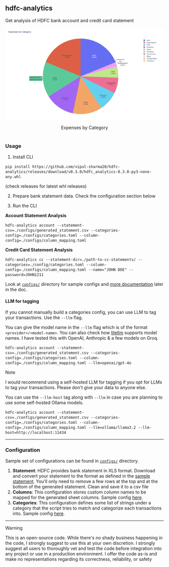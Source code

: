 ## hdfc-analytics

Get analysis of HDFC bank account and credit card statement

<p align="center"><img src="./screenshots/report.png"/></p>
<div align="center">Expenses by Category</div></br>

### Usage

1. Install CLI
```
pip install https://github.com/vipul-sharma20/hdfc-analytics/releases/download/v0.3.0/hdfc_analytics-0.3.0-py3-none-any.whl
```
(check releases for latest whl releases)

2. Prepare bank statement data. Check the configuration section below

3. Run the CLI

**Account Statement Analysis**
```
hdfc-analytics account --statement-csv=./configs/generated_statement.csv --categories-config=./configs/categories.toml --column-config=./configs/column_mapping.toml
```

**Credit Card Statement Analysis**
```
hdfc-analytics cc --statement-dir=./path-to-cc-statements/ --categories=./config/categories.toml --column-config=./configs/column_mapping.toml --name="JOHN DOE" --password=JOHN1211
```

Look at [`configs/`][configs] directory for sample configs and 
[more documentation][configuration-doc] later in the doc.



#### LLM for tagging
If you cannot manually build a categories config, you can use LLM to tag your
transactions. Use the `--llm` flag.

You can give the model name in the `--llm` flag which is of the format
`<provider>/<model-name>`. You can also check how [litellm][litellm] supports
model names. I have tested this with OpenAI, Anthropic & a few models on Groq.

```
hdfc-analytics account --statement-csv=./configs/generated_statement.csv --categories-config=./configs/categories.toml --column-config=./configs/column_mapping.toml --llm=openai/gpt-4o
```

> [!NOTE]
> I would recommend using a self-hosted LLM for tagging if you opt for LLMs to
> tag your transactions. Please don't give your data to anyone else.

You can use the `--llm-host` tag along with `--llm` in case you are planning to
use some self-hosted Ollama models.

```
hdfc-analytics account --statement-csv=./configs/generated_statement.csv --categories-config=./configs/categories.toml --column-config=./configs/column_mapping.toml --llm=ollama/llama3.2 --llm-host=http://localhost:11434
```
---

### Configuration

Sample set of configurations can be found in [`configs/`][configs] directory.

1. **Statement**: HDFC provides bank statement in XLS format. Download and
   convert your statement to the format as defined in the
   [sample statement][sample-statement]. You'll only need to remove a few rows
   at the top and at the bottom of the generated statement. Clean and save it
   to a csv file
2. **Columns**: This configuration stores custom column names to be mapped for
   the generated sheet columns. Sample config [here][sample-column].
3. **Categories**: This configuration defines some list of strings under a
   category that the script tries to match and categorize each transactions
   into. Sample config [here][sample-categories].

---

> [!WARNING]
> This is an open-source code. While there's no shady business happening in the
> code, I strongly suggest to use this at your own discretion. I strongly
> suggest all users to thoroughly vet and test the code before integration into
> any project or use in a production environment. I offer the code as-is and
> make no representations regarding its correctness, reliability, or safety

[configs]: https://github.com/vipul-sharma20/hdfc-analytics/tree/main/configs
[sample-statement]: https://github.com/vipul-sharma20/hdfc-analytics/blob/main/configs/statement.csv
[sample-column]: https://github.com/vipul-sharma20/hdfc-analytics/blob/main/configs/column_mapping.toml
[sample-categories]: https://github.com/vipul-sharma20/hdfc-analytics/blob/main/configs/categories.toml
[litellm]: https://github.com/BerriAI/litellm
[configuration-doc]: https://github.com/vipul-sharma20/hdfc-analytics/tree/llm-tagging?tab=readme-ov-file#configuration
[credit-card-feature]: https://github.com/vipul-sharma20/hdfc-analytics/issues/1
